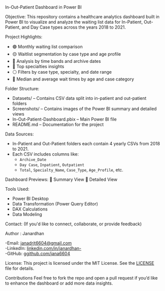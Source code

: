In-Out-Patient Dashboard in Power BI

Objective:
This repository contains a healthcare analytics dashboard built in Power BI to visualize and analyze the waiting list data for In-Patient, Out-Patient, and Day Case types across the years 2018 to 2021.

Project Highlights:
- 🟣 Monthly waiting list comparison
- 🟡 Waitlist segmentation by case type and age profile
- 🔵 Analysis by time bands and archive dates
- 🔴 Top specialties insights
- ⚪️ Filters by case type, specialty, and date range
- 📅 Median and average wait times by age and case category

Folder Structure:
- Datasets/ – Contains CSV data split into in-patient and out-patient folders
- Screenshots/ – Contains images of the Power BI summary and detailed views
- In-Out-Patient-Dashboard.pbix – Main Power BI file
- README.md – Documentation for the project

Data Sources:
- In-Patient and Out-Patient folders each contain 4 yearly CSVs from 2018 to 2021.
- Each CSV includes columns like:
  - `Archive_Date`
  - `Day Case`, `Inpatient`, `Outpatient`
  - `Total`, `Specialty_Name`, `Case_Type`, `Age_Profile`, etc.

Dashboard Previews:
🔹 Summary View
🔸 Detailed View

Tools Used:
- Power BI Desktop
- Data Transformation (Power Query Editor)
- DAX Calculations
- Data Modeling

Contact:  (If you'd like to connect, collaborate, or provide feedback)
 
Author : Janardhan
  
-Email: janadrjt6604@gmail.com  
-LinkedIn: [linkedin.com/in/janardhan-](https://www.linkedin.com/in/janardhan-)  
-GitHub: [ggithub.com/jana6604](https://github.com/jana6604)

License:
This project is licensed under the MIT License. See the [LICENSE](./LICENSE) file for details.

Contributions
Feel free to fork the repo and open a pull request if you’d like to enhance the dashboard or add more data insights.

